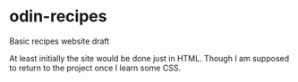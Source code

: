 # odin-recipes
Basic recipes website draft

At least initially the site would be done just in HTML. Though I am supposed to return to the project once I learn some CSS.